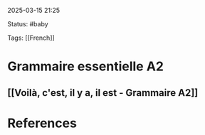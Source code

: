 2025-03-15 21:25

Status: #baby 

Tags: [[French]]


# Grammaire essentielle A2

## [[Voilà, c'est, il y a, il est - Grammaire A2]]














# References